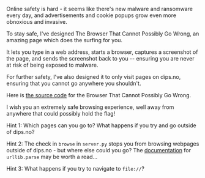 Online safety is hard - it seems like there's new malware and ransomware every day, and advertisements and cookie popups grow even more obnoxious and invasive.

To stay safe, I've designed The Browser That Cannot Possibly Go Wrong, an amazing page which does the surfing for you. 

It lets you type in a web address, starts a browser, captures a screenshot of the page, and sends the screenshot back to you -- ensuring you are never at risk of being exposed to malware.

For further safety, I've also designed it to only visit pages on dips.no, ensuring that you cannot go anywhere you shouldn't.

Here is [the source code](server.py) for the Browser That Cannot Possibly Go Wrong.

I wish you an extremely safe browsing experience, well away from anywhere that could possibly hold the flag!

Hint 1: Which pages can you go to? What happens if you try and go outside of dips.no?

Hint 2: The check in `browse` in `server.py` stops you from browsing webpages outside of dips.no - but where else could you go? The [documentation](https://docs.python.org/3/library/urllib.parse.html) for `urllib.parse` may be worth a read...

Hint 3: What happens if you try to navigate to `file://`?